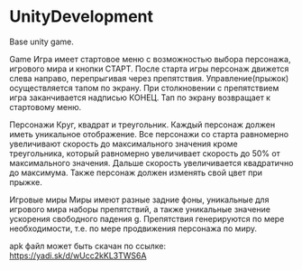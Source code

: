 # UnityDevelopment
Base unity game.

Game
Игра имеет стартовое меню с возможностью выбора персонажа, игрового мира и кнопки СТАРТ. После старта игры персонаж движется слева направо, перепрыгивая через препятствия. Управление(прыжок) осуществляется тапом по экрану. При столкновении с препятствием игра заканчивается надписью КОНЕЦ. Тап по экрану возвращает к стартовому меню.

Персонажи
Круг, квадрат и треугольник. Каждый персонаж должен иметь уникальное отображение.
Все персонажи со старта равномерно увеличивают скорость до максимального значения кроме треугольника, который равномерно увеличивает скорость до 50% от максимального значения. Дальше скорость увеличивается квадратично до максимума. Также персонаж должен изменять свой цвет при прыжке.

Игровые миры
Миры имеют разные задние фоны, уникальные для игрового мира наборы препятствий, а также уникальные значение ускорения свободного падения g. Препятствия генерируются по мере необходимости, т.е. по мере продвижения персонажа по миру.

apk файл может быть скачан по ссылке: https://yadi.sk/d/wUcc2kKL3TWS6A
